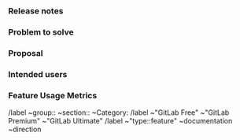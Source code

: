 <!-- This issue template can be used as a great starting point for feature requests. The section "Release notes" can be used as a summary of the feature and is also required if you want to have your release post blog MR auto generated using the release post item generator:  https://about.gitlab.com/handbook/marketing/blog/release-posts/#release-post-item-generator. The remaining sections are the backbone for every feature in GitLab.

The goal of this template is brevity for quick/smaller iterations. For a more thorough list of considerations for larger features or feature sets, you can leverage the detailed [feature proposal](https://gitlab.com/gitlab-org/gitlab/-/blob/master/.gitlab/issue_templates/Feature%20proposal%20-%20detailed.md). -->

### Release notes

<!-- What is the problem and solution you're proposing? This content sets the overall vision for the feature and serves as the release notes that will populate in various places, including the [release post blog](https://about.gitlab.com/releases/categories/releases/) and [Gitlab project releases](https://gitlab.com/gitlab-org/gitlab/-/releases). " -->

### Problem to solve

<!-- What is the user problem you are trying to solve with this issue? -->

### Proposal

<!-- Use this section to explain the feature and how it will work. It can be helpful to add technical details, design proposals, and links to related epics or issues. -->

### Intended users

<!-- Who will use this feature? If known, include any of the following: types of users (e.g. Developer), personas, or specific company roles (e.g. Release Manager). It's okay to write "Unknown" and fill this field in later.

Personas are described at https://about.gitlab.com/handbook/product/personas/

* [Cameron (Compliance Manager)](https://about.gitlab.com/handbook/product/personas/#cameron-compliance-manager)
* [Parker (Product Manager)](https://about.gitlab.com/handbook/product/personas/#parker-product-manager)
* [Delaney (Development Team Lead)](https://about.gitlab.com/handbook/product/personas/#delaney-development-team-lead)
* [Presley (Product Designer)](https://about.gitlab.com/handbook/product/personas/#presley-product-designer)
* [Sasha (Software Developer)](https://about.gitlab.com/handbook/product/personas/#sasha-software-developer)
* [Priyanka (Platform Engineer)](https://about.gitlab.com/handbook/product/personas/#priyanka-platform-engineer)
* [Sidney (Systems Administrator)](https://about.gitlab.com/handbook/product/personas/#sidney-systems-administrator)
* [Sam (Security Analyst)](https://about.gitlab.com/handbook/product/personas/#sam-security-analyst)
* [Rachel (Release Manager)](https://about.gitlab.com/handbook/product/personas/#rachel-release-manager)
* [Alex (Security Operations Engineer)](https://about.gitlab.com/handbook/product/personas/#alex-security-operations-engineer)
* [Simone (Software Engineer in Test)](https://about.gitlab.com/handbook/product/personas/#simone-software-engineer-in-test)
* [Allison (Application Ops)](https://about.gitlab.com/handbook/product/personas/#allison-application-ops)
* [Ingrid (Infrastructure Operator)](https://about.gitlab.com/handbook/product/personas/#ingrid-infrastructure-operator)
* [Dakota (Application Development Director)](https://about.gitlab.com/handbook/product/personas/#dakota-application-development-director)
* [Dana (Data Analyst)](https://about.gitlab.com/handbook/product/personas/#dana-data-analyst)
* [Eddie (Content Editor)](https://about.gitlab.com/handbook/product/personas/#eddie-content-editor)
-->

### Feature Usage Metrics

<!-- How are you going to track usage of this feature? Think about user behavior and their interaction with the product. What indicates someone is getting value from it?

Create tracking issue using the Snowplow event tracking template. See https://gitlab.com/gitlab-org/gitlab/-/blob/master/.gitlab/issue_templates/Snowplow%20event%20tracking.md

-->

<!-- Label reminders
Use the following resources to find the appropriate labels:
- Use only one tier label choosing the lowest tier this is intended for
- https://gitlab.com/gitlab-org/gitlab/-/labels
- https://about.gitlab.com/handbook/product/categories/features/
-->

/label ~group:: ~section:: ~Category:
/label ~"GitLab Free" ~"GitLab Premium" ~"GitLab Ultimate"
/label ~"type::feature" ~documentation ~direction
